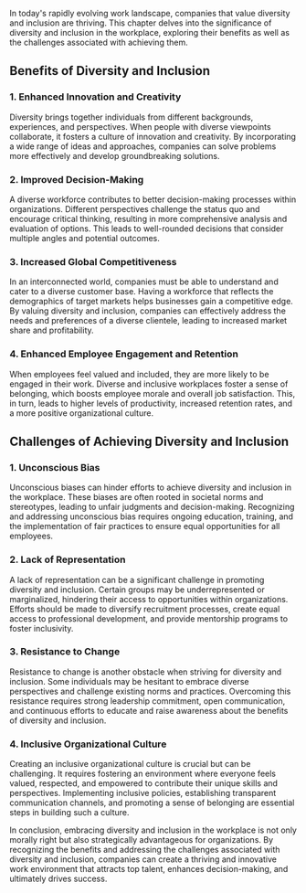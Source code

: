 
In today's rapidly evolving work landscape, companies that value diversity and inclusion are thriving. This chapter delves into the significance of diversity and inclusion in the workplace, exploring their benefits as well as the challenges associated with achieving them.

## Benefits of Diversity and Inclusion

### 1\. Enhanced Innovation and Creativity

Diversity brings together individuals from different backgrounds, experiences, and perspectives. When people with diverse viewpoints collaborate, it fosters a culture of innovation and creativity. By incorporating a wide range of ideas and approaches, companies can solve problems more effectively and develop groundbreaking solutions.

### 2\. Improved Decision-Making

A diverse workforce contributes to better decision-making processes within organizations. Different perspectives challenge the status quo and encourage critical thinking, resulting in more comprehensive analysis and evaluation of options. This leads to well-rounded decisions that consider multiple angles and potential outcomes.

### 3\. Increased Global Competitiveness

In an interconnected world, companies must be able to understand and cater to a diverse customer base. Having a workforce that reflects the demographics of target markets helps businesses gain a competitive edge. By valuing diversity and inclusion, companies can effectively address the needs and preferences of a diverse clientele, leading to increased market share and profitability.

### 4\. Enhanced Employee Engagement and Retention

When employees feel valued and included, they are more likely to be engaged in their work. Diverse and inclusive workplaces foster a sense of belonging, which boosts employee morale and overall job satisfaction. This, in turn, leads to higher levels of productivity, increased retention rates, and a more positive organizational culture.

## Challenges of Achieving Diversity and Inclusion

### 1\. Unconscious Bias

Unconscious biases can hinder efforts to achieve diversity and inclusion in the workplace. These biases are often rooted in societal norms and stereotypes, leading to unfair judgments and decision-making. Recognizing and addressing unconscious bias requires ongoing education, training, and the implementation of fair practices to ensure equal opportunities for all employees.

### 2\. Lack of Representation

A lack of representation can be a significant challenge in promoting diversity and inclusion. Certain groups may be underrepresented or marginalized, hindering their access to opportunities within organizations. Efforts should be made to diversify recruitment processes, create equal access to professional development, and provide mentorship programs to foster inclusivity.

### 3\. Resistance to Change

Resistance to change is another obstacle when striving for diversity and inclusion. Some individuals may be hesitant to embrace diverse perspectives and challenge existing norms and practices. Overcoming this resistance requires strong leadership commitment, open communication, and continuous efforts to educate and raise awareness about the benefits of diversity and inclusion.

### 4\. Inclusive Organizational Culture

Creating an inclusive organizational culture is crucial but can be challenging. It requires fostering an environment where everyone feels valued, respected, and empowered to contribute their unique skills and perspectives. Implementing inclusive policies, establishing transparent communication channels, and promoting a sense of belonging are essential steps in building such a culture.

In conclusion, embracing diversity and inclusion in the workplace is not only morally right but also strategically advantageous for organizations. By recognizing the benefits and addressing the challenges associated with diversity and inclusion, companies can create a thriving and innovative work environment that attracts top talent, enhances decision-making, and ultimately drives success.
